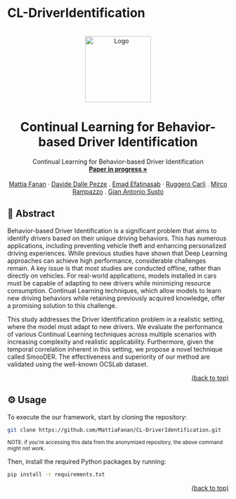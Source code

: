 # CL-DriverIdentification
<div id="top"></div>
<!-- PROJECT LOGO -->
<br />
<div align="center">
  <a href="https://github.com/MattiaFanan/CL-DriverIdentification/tree/main">
    <img src="Figure/logo.png" alt="Logo" width="150" height="150">
  </a>

  <h1 align="center">Continual Learning for Behavior-based Driver Identification</h1>

  <p align="center">
    Continual Learning for Behavior-based Driver Identification
    <br />
    <a href="https://github.com/MattiaFanan/CL-DriverIdentification/tree/main"><strong>Paper in progress »</strong></a>
    <br />
    <br />
    <a href="https://www.dei.unipd.it/persona/90707c6333c82f24fc7d29bffbe41965">Mattia Fanan</a>
    ·
    <a href="https://www.dei.unipd.it/persona/ce9ba471efd139c3da396eb5662b04c0">Davide Dalle Pezze</a>
    .
    <a href="https://www.dei.unipd.it/persona/1373bd29c9ef0140e39d53ec9add14d2">Emad Efatinasab</a>
    ·
    <a href="https://www.dei.unipd.it/persona/F2BDEDEEDA67FECB0AC87DD91819E093">Ruggero Carli</a>
    .
    <a href="https://www.dei.unipd.it/persona/95DDDDA0C518D43822ADC0338BD38073">Mirco Rampazzo</a>
    .
    <a href="https://www.dei.unipd.it/en/persona/534AC78B8315B31B04D8708B87673B85">Gian Antonio Susto</a>
  </p>
</div>


<div id="abstract"></div>

## 🧩 Abstract

Behavior-based Driver Identification is a significant problem that aims to identify drivers based on their unique driving behaviors. This has numerous applications, including preventing vehicle theft and enhancing personalized driving experiences. While previous studies have shown that Deep Learning approaches can achieve high performance, considerable challenges remain. A key issue is that most studies are conducted offline, rather than directly on vehicles. For real-world applications, models installed in cars must be capable of adapting to new drivers while minimizing resource consumption. Continual Learning techniques, which allow models to learn new driving behaviors while retaining previously acquired knowledge, offer a promising solution to this challenge.

This study addresses the Driver Identification problem in a realistic setting, where the model must adapt to new drivers. We evaluate the performance of various Continual Learning techniques across multiple scenarios with increasing complexity and realistic applicability. Furthermore, given the temporal correlation inherent in this setting, we propose a novel technique called SmooDER. The effectiveness and superiority of our method are validated using the well-known OCSLab dataset.
<p align="right"><a href="#top">(back to top)</a></p>
<div id="usage"></div>

## ⚙️ Usage

To execute the our framework, start by cloning the repository:

```bash
git clone https://github.com/MattiaFanan/CL-DriverIdentification.git

```
<sup>NOTE: if you're accessing this data from the anonymized repository, the above command might not work.</sup>

Then, install the required Python packages by running:

```bash
pip install -r requirements.txt
```

<p align="right"><a href="#top">(back to top)</a></p>
<div id="models"></div>
